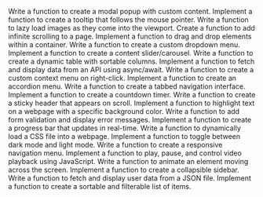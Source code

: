 Write a function to create a modal popup with custom content.
Implement a function to create a tooltip that follows the mouse pointer.
Write a function to lazy load images as they come into the viewport.
Create a function to add infinite scrolling to a page.
Implement a function to drag and drop elements within a container.
Write a function to create a custom dropdown menu.
Implement a function to create a content slider/carousel.
Write a function to create a dynamic table with sortable columns.
Implement a function to fetch and display data from an API using async/await.
Write a function to create a custom context menu on right-click.
Implement a function to create an accordion menu.
Write a function to create a tabbed navigation interface.
Implement a function to create a countdown timer.
Write a function to create a sticky header that appears on scroll.
Implement a function to highlight text on a webpage with a specific background color.
Write a function to add form validation and display error messages.
Implement a function to create a progress bar that updates in real-time.
Write a function to dynamically load a CSS file into a webpage.
Implement a function to toggle between dark mode and light mode.
Write a function to create a responsive navigation menu.
Implement a function to play, pause, and control video playback using JavaScript.
Write a function to animate an element moving across the screen.
Implement a function to create a collapsible sidebar.
Write a function to fetch and display user data from a JSON file.
Implement a function to create a sortable and filterable list of items.